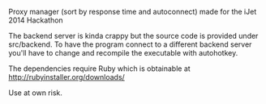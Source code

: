 Proxy manager (sort by response time and autoconnect) made for the iJet 2014 Hackathon

The backend server is kinda crappy but the source code is provided under src/backend. To have the program connect to a different backend server you'll have to change and recompile the executable with autohotkey.


The dependencies require Ruby which is obtainable at http://rubyinstaller.org/downloads/

Use at own risk.
